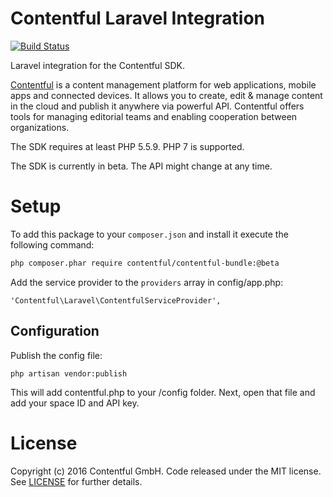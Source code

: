 # Contentful Laravel Integration

[![Build Status](https://travis-ci.org/contentful/contentful-laravel.svg?branch=master)](https://travis-ci.org/contentful/contentful-laravel)

Laravel integration for the Contentful SDK.

[Contentful][1] is a content management platform for web applications, mobile apps and connected devices. It allows you to create, edit & manage content in the cloud and publish it anywhere via powerful API. Contentful offers tools for managing editorial teams and enabling cooperation between organizations.

The SDK requires at least PHP 5.5.9. PHP 7 is supported.

The SDK is currently in beta. The API might change at any time. 

# Setup

To add this package to your `composer.json` and install it execute the following command:

```bash
php composer.phar require contentful/contentful-bundle:@beta
````

Add the service provider to the `providers` array in config/app.php:

```
'Contentful\Laravel\ContentfulServiceProvider',
```

## Configuration

Publish the config file:

`````
php artisan vendor:publish
`````

This will add contentful.php to your /config folder. Next, open that file and add your space ID and API key.

License
=======

Copyright (c) 2016 Contentful GmbH. Code released under the MIT license. See [LICENSE][2] for further details.

 [1]: https://www.contentful.com
 [2]: LICENSE
